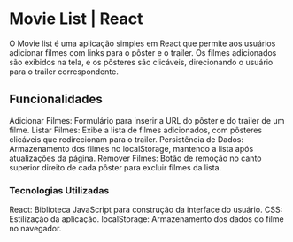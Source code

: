 # Movie List | React

O Movie list é uma aplicação simples em React que permite aos usuários adicionar filmes com links para o pôster e o trailer. Os filmes adicionados são exibidos na tela, e os pôsteres são clicáveis, direcionando o usuário para o trailer correspondente.


## Funcionalidades

Adicionar Filmes: Formulário para inserir a URL do pôster e do trailer de um filme.
Listar Filmes: Exibe a lista de filmes adicionados, com pôsteres clicáveis que redirecionam para o trailer.
Persistência de Dados: Armazenamento dos filmes no localStorage, mantendo a lista após atualizações da página.
Remover Filmes: Botão de remoção no canto superior direito de cada pôster para excluir filmes da lista.


### Tecnologias Utilizadas

React: Biblioteca JavaScript para construção da interface do usuário.
CSS: Estilização da aplicação.
localStorage: Armazenamento dos dados do filme no navegador.
